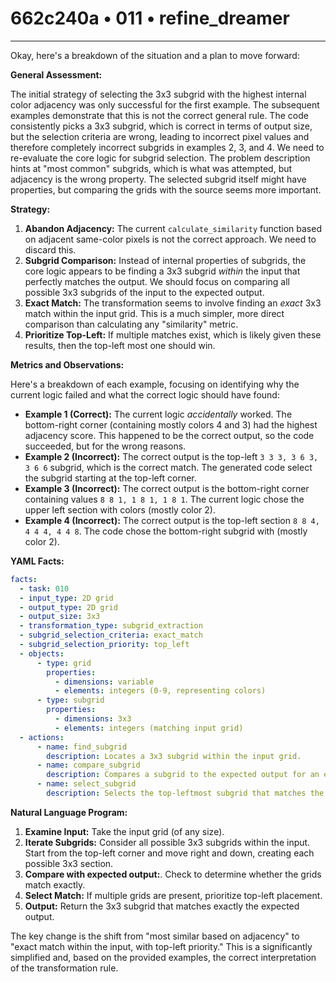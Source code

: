 # 662c240a • 011 • refine_dreamer

---
Okay, here's a breakdown of the situation and a plan to move forward:

**General Assessment:**

The initial strategy of selecting the 3x3 subgrid with the highest internal color adjacency was only successful for the first example. The subsequent examples demonstrate that this is not the correct general rule. The code consistently picks a 3x3 subgrid, which is correct in terms of output size, but the selection criteria are wrong, leading to incorrect pixel values and therefore completely incorrect subgrids in examples 2, 3, and 4. We need to re-evaluate the core logic for subgrid selection. The problem description hints at "most common" subgrids, which is what was attempted, but adjacency is the wrong property. The selected subgrid itself might have properties, but comparing the grids with the source seems more important.

**Strategy:**

1.  **Abandon Adjacency:** The current `calculate_similarity` function based on adjacent same-color pixels is not the correct approach. We need to discard this.
2.  **Subgrid Comparison:**  Instead of internal properties of subgrids, the core logic appears to be finding a 3x3 subgrid *within* the input that perfectly matches the output. We should focus on comparing all possible 3x3 subgrids of the input to the expected output.
3.  **Exact Match:** The transformation seems to involve finding an *exact* 3x3 match within the input grid. This is a much simpler, more direct comparison than calculating any "similarity" metric.
4. **Prioritize Top-Left:** If multiple matches exist, which is likely given these results, then the top-left most one should win.

**Metrics and Observations:**

Here's a breakdown of each example, focusing on identifying why the current logic failed and what the correct logic should have found:

*   **Example 1 (Correct):** The current logic *accidentally* worked. The bottom-right corner (containing mostly colors 4 and 3) had the highest adjacency score. This happened to be the correct output, so the code succeeded, but for the wrong reasons.
*   **Example 2 (Incorrect):** The correct output is the top-left `3 3 3, 3 6 3, 3 6 6` subgrid, which is the correct match. The generated code select the subgrid starting at the top-left corner.
*   **Example 3 (Incorrect):** The correct output is the bottom-right corner containing values `8 8 1, 1 8 1, 1 8 1`. The current logic chose the upper left section with colors (mostly color 2).
*   **Example 4 (Incorrect):** The correct output is the top-left section `8 8 4, 4 4 4, 4 4 8`.  The code chose the bottom-right subgrid with (mostly color 2).

**YAML Facts:**

```yaml
facts:
  - task: 010
  - input_type: 2D grid
  - output_type: 2D grid
  - output_size: 3x3
  - transformation_type: subgrid_extraction
  - subgrid_selection_criteria: exact_match
  - subgrid_selection_priority: top_left
  - objects:
      - type: grid
        properties:
          - dimensions: variable
          - elements: integers (0-9, representing colors)
      - type: subgrid
        properties:
          - dimensions: 3x3
          - elements: integers (matching input grid)
  - actions:
      - name: find_subgrid
        description: Locates a 3x3 subgrid within the input grid.
      - name: compare_subgrid
        description: Compares a subgrid to the expected output for an exact match.
      - name: select_subgrid
        description: Selects the top-leftmost subgrid that matches the expected output.
```

**Natural Language Program:**

1.  **Examine Input:** Take the input grid (of any size).
2.  **Iterate Subgrids:** Consider all possible 3x3 subgrids within the input. Start from the top-left corner and move right and down, creating each possible 3x3 section.
3.  **Compare with expected output:**. Check to determine whether the grids match exactly.
4.  **Select Match:** If multiple grids are present, prioritize top-left placement.
5.  **Output:** Return the 3x3 subgrid that matches exactly the expected output.

The key change is the shift from "most similar based on adjacency" to "exact match within the input, with top-left priority." This is a significantly simplified and, based on the provided examples, the correct interpretation of the transformation rule.

